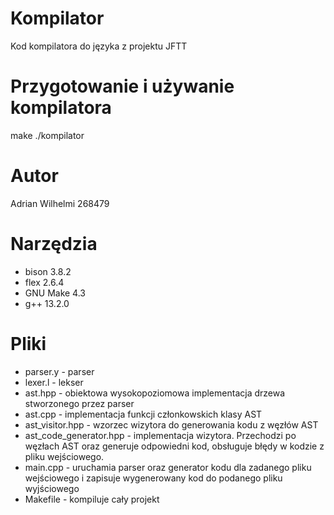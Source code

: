 # Kompilator

Kod kompilatora do języka z projektu JFTT

# Przygotowanie i używanie kompilatora

make
./kompilator <nazwa-pliku-wejsciowego> <nazwa-pliku-wyjsciowego>

# Autor

Adrian Wilhelmi 268479

# Narzędzia

* bison 3.8.2
* flex 2.6.4
* GNU Make 4.3
* g++ 13.2.0

# Pliki

* parser.y - parser
* lexer.l - lekser
* ast.hpp - obiektowa wysokopoziomowa implementacja drzewa stworzonego przez parser
* ast.cpp - implementacja funkcji członkowskich klasy AST
* ast\_visitor.hpp - wzorzec wizytora do generowania kodu z węzłów AST
* ast\_code\_generator.hpp - implementacja wizytora. Przechodzi po węzłach AST oraz generuje odpowiedni kod, obsługuje błędy w kodzie z pliku wejściowego.
* main.cpp - uruchamia parser oraz generator kodu dla zadanego pliku wejściowego i zapisuje wygenerowany kod do podanego pliku wyjściowego
* Makefile - kompiluje cały projekt
